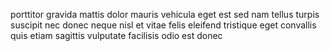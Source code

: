 porttitor gravida mattis dolor mauris vehicula eget est sed nam tellus turpis
suscipit nec donec neque nisl et vitae felis eleifend tristique eget convallis
quis etiam sagittis vulputate facilisis odio est donec